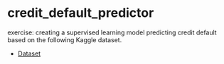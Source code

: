 # credit_default_predictor

exercise: creating a supervised learning model predicting credit default based on the following Kaggle dataset.

* [Dataset](https://www.kaggle.com/laotse/credit-risk-dataset)


